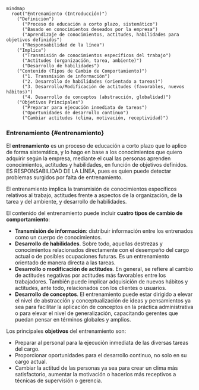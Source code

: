 ```mermaid
mindmap
  root("Entrenamiento (Introducción)")
    ("Definición")
      ("Proceso de educación a corto plazo, sistemático")
      ("Basado en conocimientos deseados por la empresa")
      ("Aprendizaje de conocimientos, actitudes, habilidades para objetivos definidos")
      ("Responsabilidad de la línea")
    ("Implica")
      ("Transmisión de conocimientos específicos del trabajo")
      ("Actitudes (organización, tarea, ambiente)")
      ("Desarrollo de habilidades")
    ("Contenido (Tipos de Cambio de Comportamiento)")
      ("1. Transmisión de información")
      ("2. Desarrollo de habilidades (orientado a tareas)")
      ("3. Desarrollo/Modificación de actitudes (favorables, nuevos hábitos)")
      ("4. Desarrollo de conceptos (abstracción, globalidad)")
    ("Objetivos Principales")
      ("Preparar para ejecución inmediata de tareas")
      ("Oportunidades de desarrollo continuo")
      ("Cambiar actitudes (clima, motivación, receptividad)")
```

### Entrenamiento {#entrenamiento}

El **entrenamiento** es un proceso de educación a corto plazo que lo aplico de forma sistemática, y lo hago en base a los conocimientos que quiero adquirir según la empresa, mediante el cual las personas aprenden conocimientos, actitudes y habilidades, en función de objetivos definidos. ES RESPONSABILIDAD DE LA LÍNEA, pues es quien puede detectar problemas surgidos por falta de entrenamiento.

El entrenamiento implica la transmisión de conocimientos específicos relativos al trabajo, actitudes frente a aspectos de la organización, de la tarea y del ambiente, y desarrollo de habilidades.

El contenido del entrenamiento puede incluir **cuatro tipos de cambio de comportamiento**:

* **Transmisión de información**: distribuir información entre los entrenados como un cuerpo de conocimientos.  
* **Desarrollo de habilidades**. Sobre todo, aquellas destrezas y conocimientos relacionados directamente con el desempeño del cargo actual o de posibles ocupaciones futuras. Es un entrenamiento orientado de manera directa a las tareas.  
* **Desarrollo o modificación de actitudes**. En general, se refiere al cambio de actitudes negativas por actitudes más favorables entre los trabajadores. También puede implicar adquisición de nuevos hábitos y actitudes, ante todo, relacionados con los clientes o usuarios.   
* **Desarrollo de conceptos**. El entrenamiento puede estar dirigido a elevar el nivel de abstracción y conceptualización de ideas y pensamientos ya sea para facilitar la aplicación de conceptos en la práctica administrativa o para elevar el nivel de generalización, capacitando gerentes que puedan pensar en términos globales y amplios.

Los principales **objetivos** del entrenamiento son:

* Preparar al personal para la ejecución inmediata de las diversas tareas del cargo.  
* Proporcionar oportunidades para el desarrollo continuo, no solo en su cargo actual.  
* Cambiar la actitud de las personas ya sea para crear un clima más satisfactorio, aumentar la motivación o hacerlos más receptivos a técnicas de supervisión o gerencia. 